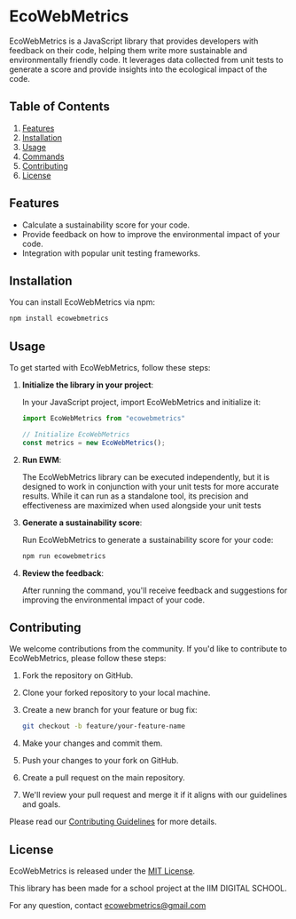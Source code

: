 # EcoWebMetrics

EcoWebMetrics is a JavaScript library that provides developers with feedback on their code, helping them write more sustainable and environmentally friendly code. It leverages data collected from unit tests to generate a score and provide insights into the ecological impact of the code.

## Table of Contents

1. [Features](#features)
2. [Installation](#installation)
3. [Usage](#usage)
4. [Commands](#commands)
5. [Contributing](#contributing)
6. [License](#license)

## Features

- Calculate a sustainability score for your code.
- Provide feedback on how to improve the environmental impact of your code.
- Integration with popular unit testing frameworks.

## Installation

You can install EcoWebMetrics via npm:

```bash
npm install ecowebmetrics
```

## Usage

To get started with EcoWebMetrics, follow these steps:

1. **Initialize the library in your project**:

   In your JavaScript project, import EcoWebMetrics and initialize it:

   ```javascript
   import EcoWebMetrics from "ecowebmetrics"

   // Initialize EcoWebMetrics
   const metrics = new EcoWebMetrics();
   ```

2. **Run EWM**:

    The EcoWebMetrics library can be executed independently, but it is designed to work in conjunction with your unit tests for more accurate results. While it can run as a standalone tool, its precision and effectiveness are maximized when used alongside your unit tests

3. **Generate a sustainability score**:

   Run EcoWebMetrics to generate a sustainability score for your code:

   ```bash
   npm run ecowebmetrics
   ```

4. **Review the feedback**:

   After running the command, you'll receive feedback and suggestions for improving the environmental impact of your code.


## Contributing

We welcome contributions from the community. If you'd like to contribute to EcoWebMetrics, please follow these steps:

1. Fork the repository on GitHub.

2. Clone your forked repository to your local machine.

3. Create a new branch for your feature or bug fix:

   ```bash
   git checkout -b feature/your-feature-name
   ```

4. Make your changes and commit them.

5. Push your changes to your fork on GitHub.

6. Create a pull request on the main repository.

7. We'll review your pull request and merge it if it aligns with our guidelines and goals.

Please read our [Contributing Guidelines](CONTRIBUTING.md) for more details.

## License

EcoWebMetrics is released under the [MIT License](LICENSE).

This library has been made for a school project at the IIM DIGITAL SCHOOL.

For any question, contact ecowebmetrics@gmail.com